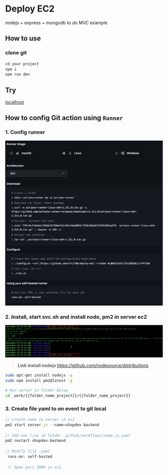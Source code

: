 # Deploy EC2

nodejs + express + mongodb to do MVC example

## How to use

### clone git

```js
cd your-project
npm i
npm run dev
```

## Try

[localhost](http://localhost:3051)

## How to config Git action using `Runner`

### 1. Config runner

  ![image](./images/config-runner.png)

### 2. Install, start svc.sh and install node, pm2 in server ec2

  ![image](./images/svc.png)

  > <b>Link install nodejs </b>
  > https://github.com/nodesource/distributions

  ```bash
  sudo apt-get install nodejs -y
  sudo npm install pm2@latest -g
  ```

  ```bash
  # Run server in folder below
  cd _work/{{folder_name_project}}/{{folder_name_project}}
  ```

### 3. Create file yaml to on event to git local

  ```js
  // Create name to server in ec2
  pm2 start server.js --name=shopdev-backend

  // Add new line im folder .github/workflows/node.js.yaml
  pm2 restart shopdev-backend

  // Modify file .yaml
   runs-on: self-hosted

   // Open port 3000 in ec2

  ```

